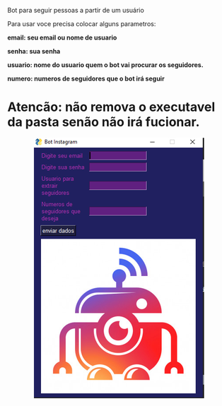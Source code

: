 Bot para seguir pessoas a partir de um usuário


Para usar voce precisa colocar alguns parametros:

<b>email<b/>: seu email ou nome de usuario

senha: sua senha

usuario: nome do usuario quem o bot vai procurar os seguidores.

numero: numeros de seguidores que o bot irá seguir

# Atencão: não remova o executavel da pasta senão não irá fucionar.

<p align="center">
  <img src="print_bot_insta.PNG">
</p>

